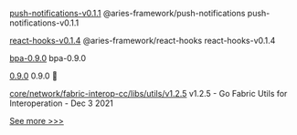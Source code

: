 
[push-notifications-v0.1.1](https://github.com/hyperledger/aries-framework-javascript-ext/releases/tag/push-notifications-v0.1.1) @aries-framework/push-notifications push-notifications-v0.1.1

[react-hooks-v0.1.4](https://github.com/hyperledger/aries-framework-javascript-ext/releases/tag/react-hooks-v0.1.4) @aries-framework/react-hooks react-hooks-v0.1.4

[bpa-0.9.0](https://github.com/hyperledger-labs/business-partner-agent-chart/releases/tag/bpa-0.9.0) bpa-0.9.0

[0.9.0](https://github.com/hyperledger-labs/business-partner-agent/releases/tag/0.9.0) 0.9.0 🌈

[core/network/fabric-interop-cc/libs/utils/v1.2.5](https://github.com/hyperledger-labs/weaver-dlt-interoperability/releases/tag/core/network/fabric-interop-cc/libs/utils/v1.2.5) v1.2.5 - Go Fabric Utils for Interoperation - Dec 3 2021


[See more >>>](https://start-here.hyperledger.org/releases)
